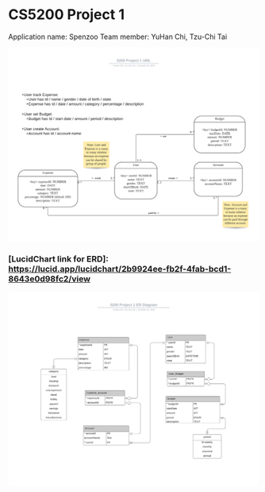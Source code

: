 # CS5200 Project 1

Application name: Spenzoo
Team member: YuHan Chi, Tzu-Chi Tai

![](B.%20UML%20Class%20Diagram.png)

### [LucidChart link for ERD]: https://lucid.app/lucidchart/2b9924ee-fb2f-4fab-bcd1-8643e0d98fc2/view
![](C.%20ER%20Diagram.png)
